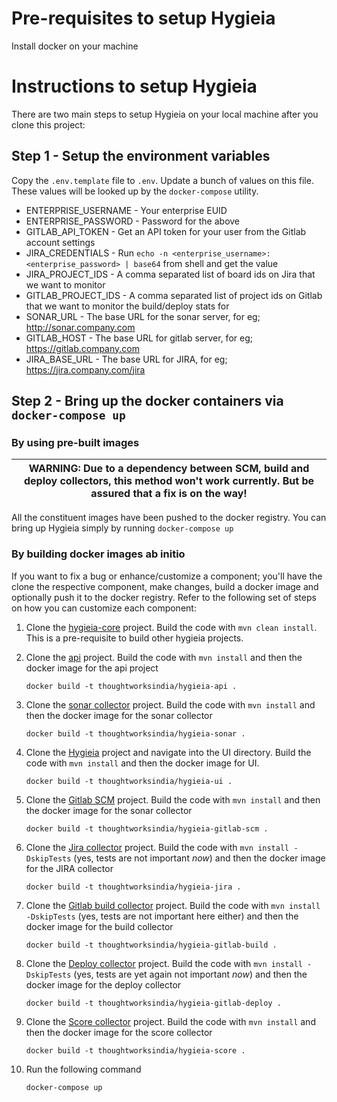 # Pre-requisites to setup Hygieia

Install docker on your machine

# Instructions to setup Hygieia

There are two main steps to setup Hygieia on your local machine after you clone this project:

## Step 1 - Setup the environment variables

Copy the `.env.template` file to `.env`. Update a bunch of values on this file. These values will be looked up by the `docker-compose` utility.
  * ENTERPRISE_USERNAME - Your enterprise EUID
  * ENTERPRISE_PASSWORD - Password for the above
  * GITLAB_API_TOKEN - Get an API token for your user from the Gitlab account settings
  * JIRA_CREDENTIALS - Run `echo -n <enterprise_username>:<enterprise_password> | base64` from shell and get the value
  * JIRA_PROJECT_IDS - A comma separated list of board ids on Jira that we want to monitor
  * GITLAB_PROJECT_IDS - A comma separated list of project ids on Gitlab that we want to monitor the build/deploy stats for
  * SONAR_URL - The base URL for the sonar server, for eg; http://sonar.company.com
  * GITLAB_HOST - The base URL for gitlab server, for eg; https://gitlab.company.com
  * JIRA_BASE_URL - The base URL for JIRA, for eg; https://jira.company.com/jira

## Step 2 - Bring up the docker containers via `docker-compose up`

### By using pre-built images

| WARNING: Due to a dependency between SCM, build and deploy collectors, this method won't work currently. But be assured that a fix is on the way! |
| --- |

All the constituent images have been pushed to the docker registry. You can bring up Hygieia simply by running `docker-compose up`


### By building docker images ab initio

If you want to fix a bug or enhance/customize a component; you'll have the clone the respective component, make changes, build a docker image and optionally push it to the docker registry. Refer to the following set of steps on how you can customize each component:

1. Clone the [hygieia-core](https://github.com/Hygieia/hygieia-core) project. Build the code with `mvn clean install`. This is a pre-requisite to build other hygieia projects.

2. Clone the [api](https://github.com/Hygieia/api) project. Build the code with `mvn install` and then the docker image for the api project

    `docker build -t thoughtworksindia/hygieia-api .`

3. Clone the [sonar collector](https://github.com/Hygieia/hygieia-codequality-sonar-collector) project. Build the code with `mvn install` and then the docker image for the sonar collector

    `docker build -t thoughtworksindia/hygieia-sonar .`

4. Clone the [Hygieia](https://github.com/Hygieia/Hygieia) project and navigate into the UI directory. Build the code with `mvn install` and then the docker image for UI.

   `docker build -t thoughtworksindia/hygieia-ui .`

5. Clone the [Gitlab SCM](https://github.com/kumarsi/hygieia-scm-gitlab-collector) project. Build the code with `mvn install` and then the docker image for the sonar collector

    `docker build -t thoughtworksindia/hygieia-gitlab-scm .`

6. Clone the [Jira collector](https://github.com/kumarsi/hygieia-feature-jira-collector) project. Build the code with `mvn install -DskipTests` (yes, tests are not important _now_) and then the docker image for the JIRA collector

    `docker build -t thoughtworksindia/hygieia-jira .`

7. Clone the [Gitlab build collector](https://github.com/kumarsi/hygieia-build-gitlab-collector) project. Build the code with `mvn install -DskipTests` (yes, tests are not important here either) and then the docker image for the build collector

    `docker build -t thoughtworksindia/hygieia-gitlab-build .`

8. Clone the [Deploy collector](https://github.com/kumarsi/hygieia-deploy-gitlab-collector) project. Build the code with `mvn install -DskipTests` (yes, tests are yet again not important _now_) and then the docker image for the deploy collector

    `docker build -t thoughtworksindia/hygieia-gitlab-deploy .`

9.  Clone the [Score collector](https://github.com/Hygieia/hygieia-misc-score-collector) project. Build the code with `mvn install` and then the docker image for the score collector

    `docker build -t thoughtworksindia/hygieia-score .`

10. Run the following command

    `docker-compose up`
    